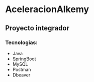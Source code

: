 # AceleracionAlkemy
## Proyecto integrador
### Tecnologias:
* Java
* SpringBoot
* MySQL
* Postman
* Dbeaver
